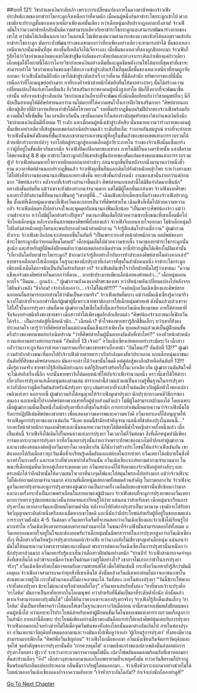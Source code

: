 ##บทที่ 121: วิชากำแพงเงินระดับเก้า
เพราะการเปลี่ยนแปลงภายในดวงตาซ้ายของจ้าวเฟิง ประสิทธิภาพของยาชำระไขกระดูกจึงเหนือกว่าที่คาดนัก
เมื่อคนผู้หนึ่งกินยาชำระไขกระดูกเข้าไป พวกเขามักจะปรากฏชั้นของเหลวเหนียวเพียงแค่ชั้นเดียว ทว่าเด็กหนุ่มกลับปรากฏออกมาถึงสาม!
จ้าวเฟิงมั่นใจว่าดวงตาซ้ายลึกลับนั้นมีความสามารถเดียวกับยาชำระไขกระดูกและสามารถพัฒนาร่างกายของเขาได้ ทว่ามันได้เกิดขึ้นนอกเวลา
ในตอนนี้ ไม่เพียงแค่ความสามารถของดวงตาซ้ายได้หลอมรวมเข้ากับยาชำระไขกระดูก มันกระทั่งพัฒนาร่างของเขามากกว่าที่ยาเพียงอย่างเดียวจะสามารถทำได้
ชั้นของเหลวเหนียวแรกนั้นเหม็นที่สุด สองชั้นที่เหลือจึงได้เจือจางลง
เมื่อชั้นของเหลวที่สองถูกขับออกมา จ้าวเฟิงก็รู้สึกได้ว่าวิชากำแพงเงินของเขาได้เข้าสู่ขีดจำกัดของระดับแปดและห่างจากระดับเก้าเพียงแค่ก้าวเดียว
เด็กหนุ่มใช้โอกาสนี้ได้การโคจรวิชากำแพงเงินอย่างเต็มที่และดูดซึมพลังงานให้ได้มากที่สุดเท่าที่เขาจะสามารถทำได้ วิชากำแพงเงินของเขาได้ทะลวงเข้าสู่ระดับเก้าในที่สุดเมื่อชั้นของเหลวเหนียวที่สามถูกจับออกมา จ้าวเฟิงนั้นยินดียิ่งนัก เขาได้เข้าสู่ระดับเก้าเร็วกว่าที่คาด
ที่นี่คือสำนัก ทรัพยากรของที่นี่นั้นเหนือกว่าที่โลกมนุษย์อย่างมาก ยาที่รองหัวหน้าตำหนักได้หยิบยื่นให้มาอย่างง่ายๆ นั้นได้สร้างความเปลี่ยนแปลงให้แก่เขาโดยสิ้นเชิง
ยิ่งวิชาเสริมกายาของคนผู้หนึ่งสูงเท่าใด มันก็ยิ่งยากที่จะพัฒนาขึ้นเท่านั้น หลังจากเข้าสู่ระดับแปด วิชากำแพงเงินก็ยากที่จะพัฒนายิ่งนักเมื่อเทียบกับว่าวิชามนุษย์อื่นๆ
นี่ก็นับเป็นสาเหตุให้มีศิษย์สายนอกจำนวนไม่มากที่ให้ความสนใจในการฝึกวิชาเสริมกายา
“ศิษย์สายนอกเพียงผู้เดียวที่มีร่างกายเทียบเท่าข้าได้คือโฮวหยวน” รอยยิ้มปรากฏขึ้นบนริมฝีปากของจ้าวเฟิงพร้อมกับความมั่นใจที่เพิ่มขึ้น
ในเวลาเดียวกันนั้น เขานั้นคาดหวังในสองระดับสุดท้ายของวิชากำแพงเงินยิ่งนัก
วิชากำแพงเงินนั้นมีทั้งหมด 11 ระดับ และเมื่อคนผู้หนึ่งเข้าสู่ระดับสิบ นั่นหมายความว่าร่างกายของคนผู้นั้นเพียงอย่างเดียวก็เข้าสู่ขอบเขตก่อกำเนิดปราณแล้ว
ระดับสิบเอ็ด: ร่างกายอันสมบูรณ์ ยากที่จะทำลาย
จ้าวเฟิงนั้นมีพลังฝึกตนที่ขั้นเก้าและเขาสามารถเอาชนะผู้ที่อยู่ในขั้นเก้าของขอบเขตแห่งการรวบรวมได้ด้วยเพียงร่างกายเปล่าๆ
จากโลหิตสู่กระดูกสู่หลอดเลือดสู่อวัยวะภายใน ร่างของจ้าวเฟิงนั้นแข็งแกร่งกว่าผู้ที่อยู่ในขั้นเดียวกันมากนัก
จ้าวเฟิงปิดเปลือกตาของเขาลง ภายในมิติในดวงตาซ้ายนั้น แสงสีครามได้ขยายเข้าสู่ 8.8 ฟุต ยาชำระไขกระดูกทำให้เขาเข้าสู่ขั้นปลายของขั้นแปดแห่งขอบเขตแห่งการรวบรวม
ฟู่ว!
จ้าวเฟิงพ่นลมหายใจยาวเหยียดออกมาอย่างช้าๆ ก่อนจะลุกขึ้นยืนหลังจากนั่งมานานกว่าหนึ่งชั่วยาม
ดวงอาทิตย์ด้านนอกปรากฏขึ้นแล้ว
จ้าวเฟิงลุกขึ้นยืนและเดินไปยังตำหนักหญ้าไพร ระหว่างทางเขาได้ไปยังที่ทำงานของหนานกงฟั่นและหยางชิงชั่น หยางชิงชั่นกำลังรดน้ำ งานของเขานั้นง่ายกว่าแต่ก่อนมาก
“ศิษย์น้องจ้าว หลังจากที่เจ้าสร้างอำนาจขึ้นแล้ว ศิษย์สายนอกเหล่านี้ได้มีขีดจำกัดมากขึ้นนัก” หยางชิงชั่นแย้มยิ้ม
แม้ว่าเขาจะยังต้องทำงานจำนวนมาก แต่ไม่มีผู้ใดกลั่นแกล้งเขา
จ้าวเฟิงผงกศีรษะและตรงไปยังสถานที่ที่หนานกงฟั่นอยู่
“เขาอยู่ที่นี่...”
เฉินเฟิงสะอึกเมื่อเขาเห็นร่างของจ้าวเฟิงปรากฏขึ้น ตั้งแต่ที่เด็กหนุ่มเอาชนะอี้เฟิงอวิ๋นและกลายเป็นว่าที่ศิษย์สายใน เฉินเฟิงก็เต็มไปด้วยความหวาดกลัว
จ้าวเฟิงเดินตรงไปอย่างจงใจและพูดคุยกับหนานกงฟั่นเล็กน้อย
“เป็นเพราะศิษย์น้องจ้าว แม้ว่างานข้าจะยาก ทว่าไม่มีผู้ใดกล้าสร้างปัญหา”
หนานกงฟั่นเต็มไปด้วยความซาบซึ้งขณะที่เขาเอื้อมมือไปจับไหล่เด็กหนุ่ม
หลังจากเห็นสภาพของศิษย์พี่ทั้งสองแล้ว จ้าวเฟิงจึงถอนหายใจออกมา
ไม่ช้าเด็กหนุ่มก็ไปถึงยังตำหนักหญ้าไพรและพบกับรองหัวหน้าตำหนักกวน
“เจ้ารู้สึกเช่นไรบ้างเมื่อวาน” ผู้เฒ่ากวนหัวเราะ
จ้าวเฟิงชะงักก่อนจะเอ่ยตอบขึ้นในทันที
“เป็นเพราะรองหัวหน้าตำหนักกวน ผลลัพธ์ของยาชำระไขกระดูกนับว่ายอดเยี่ยมโดยแท้”
เด็กหนุ่มเต็มไปด้วยความซาบซึ้ง ราคาของยาชำระไขกระดูกนั้นสูงนัก และสำหรับผู้ที่มีพลังฝึกตนต่ำกว่าขอบเขตก่อกำเนิดปราณ ยานี้ปรากฏขึ้นได้เพียงในฝันเท่านั้น
“เกี่ยวอันใดกับยาชำระไขกระดูก? ข้าถามว่าเจ้ารู้สึกอย่างไรกับการท้าประลองศิษย์สายในต่างหากเล่า!”
ชายชราเหลือกตาใส่เด็กหนุ่ม ในฐานะของนักปรุงยาที่เก่งกาจที่สุดในสำนักคนหนึ่ง ยาชำระไขกระดูกเพียงหนึ่งเม็ดไม่อาจนับเป็นอันใดสำหรับเขา
เอ๋?
จ้าวเฟิงพลันเข้าใจว่าอีกฝ่ายนั้นไม่รู้ว่าเขาชนะ
“ความแข็งแกร่งของศิษย์สายในมากกว่าที่คาด... หากข้าประมาทเพียงเล็กน้อยคงพ่ายแล้ว...” เด็กหนุ่มถอนหายใจ
“อืมมม... ถูกแล้ว...”
ผู้เฒ่ากวนยังคงผงกศีรษะของเขา ทว่าสีหน้าพลันเปลี่ยนแปลงไปหลังจากได้ยินช่วงหลัง
“ช้าก่อน! เจ้ากำลังบอกว่า... เจ้าไม่ได้แพ้!!!!?”
“องค์หญิงอวิ๋นเมิงเซียงและศิษย์สายนอกคนอื่นสามารถบอกท่านได้ว่ามันเป็นความจริง”
จ้าวเฟิงแย้มยิ้มบาง แม้ว่าอมิ๋นเมิงเซียงรู้ความจริง นางก็ไม่กล้าที่จะบอกข่าวนี้แก่ผู้เฒ่าผู้นี้เพราะชายชราต้องการให้เด็กหนุ่มพ่ายแพ้ ดังนั้นแล้วแล้วเขาจะได้ใส่ใจในการปรุงยา
เช่นที่คาด ผู้เฒ่ากวนไม่เชื่อในสิ่งนี้และเรียกอวิ๋นเมิงเซียงมาพบ
ภายใต้สายตาที่จับจ้องอย่างขมึงทึงของชายชรา เด็กสาวทำได้เพียงพูดอึกอักเสียงแผ่ว
“ศิษย์น้องจ้าวเอาชนะอี้เฟิงอวิ๋นได้จริง... เป็นการต่อสู้ที่เฉียดฉิวนัก...”
เฉียดฉิว?
หัวใจของชายชรารู้สึกดีขึ้นเล็กๆ ทว่าเขาก็ยังคงประหลาดใจ เขารู้ว่าว่าที่ศิษย์สายในแต่ล่ะคนนั้นแข็งแกร่งเพียงใด ทุกคนล้วนแล้วแต่เป็นผู้ฝึกตนขั้นครึ่งก้าวของขอบเขตก่อกำเนิดปราณ
“ว่าที่ศิษย์สายในผู้นั้นครองอันดับที่เท่าไหร่?” รองหัวหน้าตำหนักกวนเอ่ยถามอย่างสบายอารมณ์
“อันดับที่ 13 เจ้าค่ะ” อวิ๋นเมิงเซียงเอ่ยตอบอย่างระมัดระวัง
เด็กสาวกลัวว่านางจะถูกจัดการด้วยความกราดเกรี้ยวของชายชราเบื้องหน้า
“อันใดนะ!? อันดับที่ 13!?”
ผู้เฒ่ากวนอ้าปากค้างขณะที่มองไปยังจ้าวเฟิงด้วยสายตาราวกับกำลังมองสัตว์ประหลาด หากเด็กหนุ่มเอาชนะอันดับที่ยี่สิบของศิษย์สายนอก มันอาจกล่าวได้ว่าเขานั้นโชคดี แต่คู่ต่อสู้ของอีกฝ่ายคืออันดับที่ 13!!!
เมื่อรู้ความจริง ชายชราก็รู้สึกยินดีอย่างมาก แต่ก็รู้สึกเศร้าสร้อยไปในเวลาเดียวกัน
ผู้เฒ่ากวนตัดสินใจที่จะไม่เอ่ยถึงเรื่องนี้อีก
จากนั้นชายชราจึงได้มอบหน้าที่ให้กับจ้าวเฟิงจำนวนหนึ่ง คราวนี้เขาได้ให้ตำราเกี่ยวกับการปรุงยาแก่เด็กหนุ่มสองสามเล่ม ตำราเหล่านี้ล้วนแล้วแต่เป็นความรู้พื้นฐานในการปรุงยา ทว่าล้ำลึกกว่าคู่มือเริ่มต้นสำหรับนักปรุงยา ทุกๆ เล่มต่างยากที่จะเข้าใจเช่นเดียวกับคู่มือหัวใจของเปลวเพลิงแห่งยา
นอกจากนี้ ผู้เฒ่ากวนยังได้อนุญาตให้จ้าวเฟิงดูเขาปรุงยา นักปรุงยาบางคนมีวิธีการของตนเอง นอกเหนือไปจากศิษย์ของพวกเขาหรือผู้ช่วยส่วนตัวแล้ว ไม่มีผู้ใดสามารถเฝ้ามองได้ โดยเฉพาะเมื่อผู้เฒ่ากวนนั้นเป็นหนึ่งในนักปรุงยาที่เก่งที่สุดในสำนัก
การกระทำเช่นนี้หมายความว่าจ้าวเฟิงนั้นได้รับการปฏิบัติเช่นศิษย์ของชายชรา เพื่อแสดงความเคารพและความหวังดี อวิ๋นเหยาเองก็ได้อนุญาตให้จ้าวเฟิงดูการปรุงยาของนางเช่นกัน
“ดีเลย ตอนนี้ข้ามียาสำคัญจำนวนหนึ่งที่ข้าต้องปรุงในตอนนี้...”
รองหวัหน้าตำหนักกวนผงกศีรษะและนั่นหมายความว่าเขาได้ติดหนี้น้ำใจหญิงสาวครั้งหนึ่งแล้ว
เมื่อเป็นเช่นนี้ จ้าวเฟิงจึงได้เดินไปในหนทางแห่งการปรุงยา
ในเวลาไม่กี่วันต่อมา สิ่งที่เด็กหนุ่มทำมีเพียงการมองกระบวนการปรุงยา ยาที่อวิ๋นเหยาปรุงนั้นง่ายกว่าเพราะทักษะของนางไม่ล้ำลึกเท่าผู้เฒ่ากวน และนางต้องสอนองค์หญิงอวิ๋นเหยาในเวลาเดียวกัน
นี่ก็นับว่าสร้างประโยชน์ให้แก่จ้าวเฟิงเช่นกัน เขาต้องออกไปกับเด็กสาวทุกวันเพื่อที่จะเรียนรู้เคล็ดลับและเล่ห์กลในการทำยา
อวิ๋นเหยาได้อธิบายในสิ่งที่นางทำในบางครั้ง และระหว่างที่พวกเขากำลังเรียนนั้น อวิ๋นเมิงเซียงจะเอ่ยถามคำถามจำนวนมาก ในขณะที่เด็กหนุ่มนั้นเงียบอยู่เกือบจะตลอดเวลา
อวิ๋นเหยาเองก็ได้จับตามองจ้าวเฟิงอยู่อย่างลับๆ และตระหนักได้ว่าอีกฝ่ายนั้นให้ความสนใจเวลาที่นางจุดไฟและใส่สมุนไพรลงไปอย่างมาก
แม้ว่าจ้าวเฟิงจะไม่ได้เอ่ยถามคำถามจำนวนมาก คำถามที่เด็กหนุ่มเอ่ยถามทั้งหมดล้วนสำคัญ
ในยามกลางวัน จ้าวเฟิงจะดูอวิ๋นเหยาปรุงยาและดูการปรุงยาของผู้เฒ่ากวนเป็นบางครั้ง เคล็ดลับของชายชรานั้นซัยซ้อนกว่ามากและบางครั้งกระทั่งเป็นภาพพร่าเลือนในสายตาของผู้เฝ้ามอง
จ้าวเฟิงชอบที่จะดูการปรุงยาของอวิ๋นเหยามากกว่าเพราะรูปแบบของนางนั้นง่ายดายและเรียนรู้ได้ง่าย แน่นอนว่าสำหรับเขา
เด็กหนุ่มจะเรียนการปรุงยาในเวลากลางวันและฝึกตนในยามค่ำคืน หลังจากไปยังห้องปรุงยาเป็นเวลานาน เขามักจะได้รับยาจิตวิญญาณระดับต่ำหนึ่งหรือสองเม็ดหากเขาโชคดี และนี่นับว่ามีประโยชน์สำหรับผู้ที่อยู่ในขอบเขตแห่งการรวบรวมยิ่งนัก
4-5 วันต่อมา อวิ๋นเหยาจึงเริ่มที่จะทดสอบว่าอวิ๋นเมิงเซียงและจ้าวเฟิงได้เรียนรู้ไปมากเท่าใด
อวิ๋นเมิงเซียงสามารถตอบคำถามส่วนมากได้ ในขณะที่จ้าวเฟิงนั้นสามารถตอบได้ทั้งหมด
อวิ๋นเหยาถอนหายใจอยู่ในใจและต้องยอมรับว่าเด็กหนุ่มนั้นมีพรสวรรค์ในการปรุงยาสูงกว่าอวิ๋นเมิงเซียง ทั้งๆ ที่เด็กสาวเริ่มเรียนรู้การปรุงยาก่อนหน้าจ้าวเฟิง ทว่านางกลับไม่เชี่ยวชาญเท่าเด็กหนุ่ม
แน่นอนว่ามันไม่ได้หมายความว่าพรสวรรค์ของนางนั้นแย่ พรสวรรค์ของอวิ๋นเมิงเซียงในการปรุงยานั้นเหนือกว่านักปรุงยาส่วนมาก อวิ๋นเหยารับรู้และเห็นว่าเด็กสาวฝึกฝนอย่างหนัก
“ท่านป้า! จ้าวเฟิงสามารถจดจำทุกสิ่งที่เขาเห็นได้ แล้วข้าจะเหนือกว่าเขาในด้านความรู้ได้อย่างไร? เขาอาจไม่เก่งกว่าข้าในการปรุงยาจริงๆ” อวิ๋นเมิงเซียงยังคงไม่อาจยอมรับความพ่ายแพ้ได้
เมื่อได้ยินเช่นนี้ กระทั่งอวิ๋นเหยายังรู้สึกว่ามันมีเหตุผล จ้าวเฟิงอาจสามารถจดจำทุกสิ่งที่เขาเห็นได้ ดังนั้นแล้วอวิ๋นเมิงเหยาย่อมไม่อาจเอาชนะเขาในด้านของความรู้ได้ กระทั่งตัวนางเองก็ไม่อาจเอาชนะได้
วันที่สอง ภายในห้องปรุงยา
“วันนี้ข้าจะให้พวกเจ้าทั้งสองปรุงยา ข้าจะไม่แนะนำหรือช่วยเหลือใดๆ” อวิ๋นเหยาเอ่ยกับทั้งสอง
“ยาที่พวกเจ้าจะปรุงคือ ‘ยาโลหิต’ มันอาจเป็นยาที่หายากในโลกมนุษย์ ทว่าสำหรับที่นี่มันเป็นยาที่ระดับต่ำยิ่งนัก ดังนั้นแล้วพวกเจ้าสามารถลองปรุงมันได้”
เมื่อได้ยินว่าพวกเขาจะลองปรุงยาจริงๆ จ้าวเฟิงก็รู้สึกตื่นเต้นเล็กๆ
‘ยาโลหิต’ นั้นเป็นยาที่พรรคจ้าวได้มอบให้เขาในฐานะของรางวัลเมื่อก่อน ยานี้สามารถเพิ่มพลังฝึกตนของคนผู้หนึ่งได้ ทว่าแทบจะไร้ประโยชน์สำหรับเหล่าผู้ฝึกตนขั้นเจ็ดในขอบเขตแห่งการรวบรวมหรือสูงกว่า
ในสำนัก ยาเหล่านี้คือขยะ ประโยชน์เพียงอย่างเดียวของมันคือการทำให้เหล่าศิษย์คุ้นเคยกับการปรุงยา
จ้าวเฟิงถอดถอนใจอย่างช่วยไม่ได้เมื่อจุดเริ่มต้นของทั้งสองโลกนั้นแตกต่างกันเกินไป
ภายในห้องปรุงยา
อวิ๋นเหยานำวัตถุดิบทั้งหมดออกมาและวางมันลงไปเพื่อดูว่าเหล่า ‘ผู้เรียนรู้การปรุงยา’ ทั้งสองมีความสามารถมากเพียงใด
“ศิษย์พี่อวิ๋นเชิญก่อน” จ้าวเฟิงโบกมือของเขา
อวิ๋นเมิงเซียงเริ่มจัดการวัตถุดิบและจุดไฟ จุดสำคัญของการปรุงยานั้นคือ ‘การควบคุมไฟ’ ความแข็งแกร่งของเปลวเพลิงนั้นส่งผลต่อการปรุงยาโดยตรง
ฟู่ววว!
ระหว่างกระบวนการควบคุมไฟนั้น เปลวไฟพลันมอดลงพร้อมกับที่เตาหลอมยาสั่นสะท้านเล็กๆ
“อ๊า!”
เด็กสาวอุทานออกมาและเกือบพยายามที่จะหยุดยั้งมัน ทว่าควันสีครามก็ปรากฏขึ้นพร้อมกับกลิ่นแปลกประหลาด
กลิ่นนั้นราวกับผู้ใดตดออกมา...
จ้าวเฟิงหัวเราะออกมาอย่างช่วยไม่ได้
ใบหน้าของอวิ๋นเมิงเซียงแดงก่ำจากความอับอาย
“เจ้าหัวเราะอันใดกัน!? ถ้าเจ้าเก่งนักก็ลองทำดูสิ!”



[Go To Next Chapter]( ./122.md)